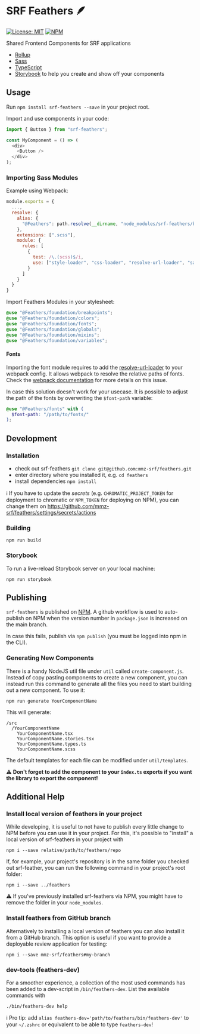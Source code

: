 # SRF Feathers 🪶

[![License: MIT](https://img.shields.io/badge/License-MIT-green.svg)](https://opensource.org/licenses/MIT)
[![NPM](https://badge.fury.io/js/srf-feathers.svg)](//npmjs.com/package/srf-feathers)


Shared Frontend Components for SRF applications

- [Rollup](https://github.com/rollup/rollup)
- [Sass](https://sass-lang.com/)
- [TypeScript](https://www.typescriptlang.org/)
- [Storybook](https://storybook.js.org/) to help you create and show off your components

## Usage

Run `npm install srf-feathers --save` in your project root.

Import and use components in your code:

```js
import { Button } from "srf-feathers";

const MyComponent = () => (
  <div>
    <Button />
  </div>
);

```

### Importing Sass Modules

Example using Webpack:

```js
module.exports = {
  ...,
  resolve: {
    alias: {
      "@Feathers": path.resolve(__dirname, "node_modules/srf-feathers/build")
    },
    extensions: [".scss"],
    module: {
      rules: [
        {
          test: /\.(scss)$/i,
          use: ["style-loader", "css-loader", "resolve-url-loader", "sass-loader"],
        }
      ]
    }
  }
}
```

Import Feathers Modules in your stylesheet:

```scss
@use "@Feathers/foundation/breakpoints";
@use "@Feathers/foundation/colors";
@use "@Feathers/foundation/fonts";
@use "@Feathers/foundation/globals";
@use "@Feathers/foundation/mixins";
@use "@Feathers/foundation/variables";
```

#### Fonts

Importing the font module requires to add the [resolve-url-loader](https://github.com/bholloway/resolve-url-loader/blob/v5/packages/resolve-url-loader/README.md) to your webpack config. It allows webpack to resolve the relative paths of fonts. Check the [webpack documentation](https://webpack.js.org/loaders/sass-loader/#problems-with-url) for more details on this issue.

In case this solution doesn't work for your usecase. It is possible to adjust the path of the fonts by overwriting the `$font-path` variable:

```scss
@use "@Feathers/fonts" with (
  $font-path: "/path/to/fonts/"
);
```

## Development

### Installation

* check out srf-feathers `git clone git@github.com:mmz-srf/feathers.git`
* enter directory where you installed it, e.g. `cd feathers`
* install dependencies `npm install`

ℹ️ If you have to update the _secrets_ (e.g. `CHROMATIC_PROJECT_TOKEN` for deployment to chromatic or `NPM_TOKEN` for deploying on NPM), you can change them on https://github.com/mmz-srf/feathers/settings/secrets/actions 

### Building

```
npm run build
```

### Storybook

To run a live-reload Storybook server on your local machine:

```
npm run storybook
```

## Publishing

`srf-feathers` is published on [NPM](https://www.npmjs.com/package/srf-feathers). A github workflow is used to auto-publish on NPM when the version number in `package.json` is increased on the main branch.

In case this fails, publish via `npm publish` (you must be logged into npm in the CLI).

### Generating New Components

There is a handy NodeJS util file under `util` called `create-component.js`. Instead of copy pasting components to create a new component, you can instead run this command to generate all the files you need to start building out a new component. To use it:

```
npm run generate YourComponentName
```

This will generate:

```
/src
  /YourComponentName
    YourComponentName.tsx
    YourComponentName.stories.tsx
    YourComponentName.types.ts
    YourComponentName.scss
```

The default templates for each file can be modified under `util/templates`.

⚠️ **Don't forget to add the component to your `index.ts` exports if you want the library to export the component!**

## Additional Help

### Install local version of feathers in your project

While developing, it is useful to not have to publish every little change to NPM before you can use it in your project.
For this, it's possible to "install" a local version of srf-feathers in your project with

```
npm i --save relative/path/to/feathers/repo
```

If, for example, your project's repository is in the same folder you checked out srf-feather, you can run the following command in your project's root folder:

```
npm i --save ../feathers
```

⚠️ If you've previously installed srf-feathers via NPM, you might have to remove the folder in your `node_modules`.

### Install feathers from GitHub branch

Alternatively to installing a local version of feathers you can also install it from a GitHub branch. This option is useful if you want to provide a deployable review application for testing:

```
npm i --save mmz-srf/feathers#my-branch
```

### dev-tools (feathers-dev)

For a smoother experience, a collection of the most used commands has been added to a dev-script in `/bin/feathers-dev`. List the available commands with

```
./bin/feathers-dev help 
```

ℹ️ Pro tip: add `alias feathers-dev='path/to/feathers/bin/feathers-dev'` to your `~/.zshrc` or equivalent to be able to type `feathers-dev`!
